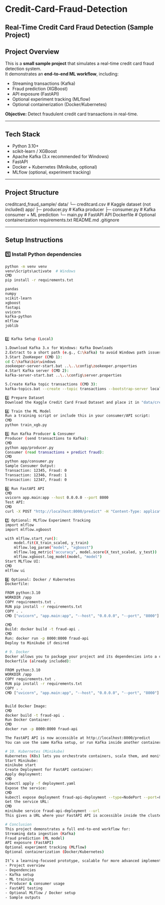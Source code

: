 # Credit-Card-Fraud-Detection
## Real-Time Credit Card Fraud Detection (Sample Project)

## Project Overview
This is a **small sample project** that simulates a real-time credit card fraud detection system.  
It demonstrates an **end-to-end ML workflow**, including:

- Streaming transactions (Kafka)
- Fraud prediction (XGBoost)
- API exposure (FastAPI)
- Optional experiment tracking (MLflow)
- Optional containerization (Docker/Kubernetes)

**Objective:** Detect fraudulent credit card transactions in real-time.

---

## Tech Stack

- Python 3.10+
- scikit-learn / XGBoost
- Apache Kafka (3.x recommended for Windows)
- FastAPI
- Docker + Kubernetes (Minikube, optional)
- MLflow (optional, experiment tracking)

---

## Project Structure

creditcard_fraud_sample/
 data/
└─ creditcard.csv # Kaggle dataset (not included)
 app/
 ├─ producer.py # Kafka producer
 ├─ consumer.py # Kafka consumer + ML prediction
 └─ main.py # FastAPI API
 Dockerfile # Optional containerization
 requirements.txt
README.md
.gitignore


---

## Setup Instructions

### 1️⃣ Install Python dependencies

```bash
python -m venv venv
venv\Scripts\activate  # Windows
CMD
pip install -r requirements.txt

pandas
numpy
scikit-learn
xgboost
fastapi
uvicorn
kafka-python
mlflow
joblib


2️⃣ Kafka Setup (Local)

1.Download Kafka 3.x for Windows: Kafka Downloads
2.Extract to a short path (e.g., C:\kafka) to avoid Windows path issues
3.Start ZooKeeper (CMD 1):
cd C:\kafka\bin\windows
zookeeper-server-start.bat ..\..\config\zookeeper.properties
4.Start Kafka server (CMD 2):
kafka-server-start.bat ..\..\config\server.properties

5.Create Kafka topic transactions (CMD 3):
kafka-topics.bat --create --topic transactions --bootstrap-server localhost:9092 --partitions 1 --replication-factor 1

3️⃣ Prepare Dataset
Download the Kaggle Credit Card Fraud Dataset and place it in "data/creditcard.csv". Create a folder data in project.

4️⃣ Train the ML Model
Run a training script or include this in your consumer/API script:
CMD
python train_xgb.py

5️⃣ Run Kafka Producer & Consumer
Producer (send transactions to Kafka):
CMD
python app/producer.py
Consumer (read transactions + predict fraud):
CMD
python app/consumer.py
Sample Consumer Output:
Transaction: 12345, Fraud: 0
Transaction: 12346, Fraud: 1
Transaction: 12347, Fraud: 0

6️⃣ Run FastAPI API
CMD
uvicorn app.main:app --host 0.0.0.0 --port 8000
Test API:
CMD
curl -X POST "http://localhost:8000/predict" -H "Content-Type: application/json" -d '{"V1":0.1,"V2":0.2,"Amount":100,...}'

7️⃣ Optional: MLflow Experiment Tracking
import mlflow
import mlflow.xgboost

with mlflow.start_run():
    model.fit(X_train_scaled, y_train)
    mlflow.log_param("model", "xgboost")
    mlflow.log_metric("accuracy", model.score(X_test_scaled, y_test))
    mlflow.xgboost.log_model(model, "model")
Start MLflow UI:
CMD
mlflow ui

8️⃣ Optional: Docker / Kubernetes
Dockerfile:

FROM python:3.10
WORKDIR /app
COPY requirements.txt .
RUN pip install -r requirements.txt
COPY . .
CMD ["uvicorn", "app.main:app", "--host", "0.0.0.0", "--port", "8000"]

CMD
Build: docker build -t fraud-api .
CMD
Run: docker run -p 8000:8000 fraud-api
Deploy to Minikube if desired

# 9. Docker
Docker allows you to package your project and its dependencies into a container, so it runs anywhere consistently.
Dockerfile (already included):

FROM python:3.10
WORKDIR /app
COPY requirements.txt .
RUN pip install -r requirements.txt
COPY . .
CMD ["uvicorn", "app.main:app", "--host", "0.0.0.0", "--port", "8000"]


Build Docker Image:
CMD
docker build -t fraud-api .
Run Docker Container:
CMD
docker run -p 8000:8000 fraud-api

The FastAPI API is now accessible at http://localhost:8000/predict
You can use the same Kafka setup, or run Kafka inside another container for full isolation.

# 10. Kubernetes (Minikube)
Kubernetes (K8s) lets you orchestrate containers, scale them, and monitor their health. For local testing, Minikube is perfect.
Start Minikube:
minikube start
Create Deployment for FastAPI container:
Apply deployment:
CMD
kubectl apply -f deployment.yaml
Expose the service:
CMD
kubectl expose deployment fraud-api-deployment --type=NodePort --port=8000
Get the service URL:
CMD
minikube service fraud-api-deployment --url
This gives a URL where your FastAPI API is accessible inside the cluster.

# Conclusion
This project demonstrates a full end-to-end workflow for:
Streaming data ingestion (Kafka)
Fraud prediction (ML model)
API exposure (FastAPI)
Optional experiment tracking (MLflow)
Optional containerization (Docker/Kubernetes)

It’s a learning-focused prototype, scalable for more advanced implementations.
- Project overview  
- Dependencies  
- Kafka setup  
- ML training  
- Producer & consumer usage  
- FastAPI testing  
- Optional MLflow / Docker setup  
- Sample outputs  

